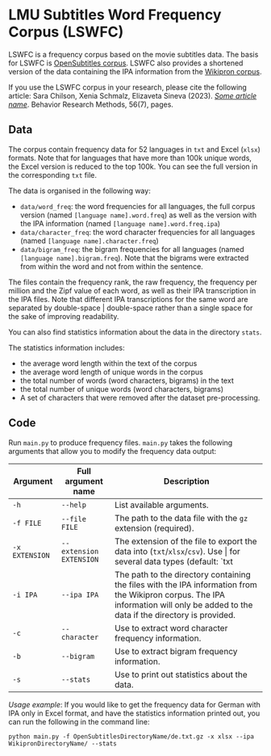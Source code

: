 # LMU Subtitles Word Frequency Corpus (LSWFC)

LSWFC is a frequency corpus based on the movie subtitles data.
The basis for LSWFC is [OpenSubtitles corpus](https://opus.nlpl.eu/OpenSubtitles-v2018.php).
LSWFC also provides a shortened version of the data containing the IPA information from the [Wikipron corpus](https://github.com/CUNY-CL/wikipron/tree/master/data/scrape/tsv).

If you use the LSWFC corpus in your research, please cite the following article:
Sara Chilson, Xenia Schmalz, Elizaveta Sineva (2023). _[Some article name](link)_. Behavior Research Methods, 56(7), pages.


## Data

The corpus contain frequency data for 52 languages in `txt` and Excel (`xlsx`) formats. Note that for languages that have more than 100k unique words, the Excel version is reduced to the top 100k. You can see the full version in the corresponding `txt` file.

The data is organised in the following way:
* `data/word_freq`: the word frequencies for all languages, the full corpus version (named `[language name].word.freq`) as well as the version with the IPA information (named `[language name].word.freq.ipa`)
* `data/character_freq`: the word character frequencies for all languages (named `[language name].character.freq`)
* `data/bigram_freq`: the bigram frequencies for all languages (named `[language name].bigram.freq`). Note that the bigrams were extracted from within the word and not from within the sentence.

The files contain the frequency rank, the raw frequency, the frequency per million and the Zipf value of each word, as well as their IPA transcription in the IPA files. 
Note that different IPA transcriptions for the same word are separated by double-space | double-space rather than a single space for the sake of improving readability.

You can also find statistics information about the data in the directory `stats`.

The statistics information includes:
- the average word length within the text of the corpus
- the average word length of unique words in the corpus
- the total number of words (word characters, bigrams) in the text
- the total number of unique words (word characters, bigrams)
- A set of characters that were removed after the dataset pre-processing.


## Code

Run `main.py` to produce frequency files.
`main.py` takes the following arguments that allow you to modify the frequency data output:

| Argument | Full argument name | Description |
| --- | --- | --- |
| `-h` | `--help` | List available arguments. |
| `-f FILE` | `--file FILE` | The path to the data file with the `gz` extension (required). |
| `-x EXTENSION` | `--extension EXTENSION` | The extension of the file to export the data into (`txt`/`xlsx`/`csv`). Use \| for several data types (default: `txt|xlsx`) |
| `-i IPA` | `--ipa IPA` | The path to the directory containing the files with the IPA information from the Wikipron corpus. The IPA information will only be added to the data if the directory is provided. |
| `-c` | `--character` | Use to extract word character frequency information. |
| `-b` | `--bigram` | Use to extract bigram frequency information. |
| `-s` | `--stats` | Use to print out statistics about the data. |

_Usage_ _example_: 
If you would like to get the frequency data for German with IPA only in Excel format, and have the statistics information printed out, you can run the following in the command line:

```
python main.py -f OpenSubtitlesDirectoryName/de.txt.gz -x xlsx --ipa WikipronDirectoryName/ --stats
```
